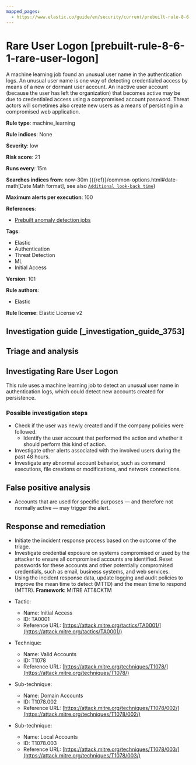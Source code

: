 ```yaml
---
mapped_pages:
  - https://www.elastic.co/guide/en/security/current/prebuilt-rule-8-6-1-rare-user-logon.html
---
```


# Rare User Logon [prebuilt-rule-8-6-1-rare-user-logon]

A machine learning job found an unusual user name in the authentication logs. An unusual user name is one way of detecting credentialed access by means of a new or dormant user account. An inactive user account (because the user has left the organization) that becomes active may be due to credentialed access using a compromised account password. Threat actors will sometimes also create new users as a means of persisting in a compromised web application.

**Rule type**: machine_learning

**Rule indices**: None

**Severity**: low

**Risk score**: 21

**Runs every**: 15m

**Searches indices from**: now-30m ({{ref}}/common-options.html#date-math[Date Math format], see also [`Additional look-back time`](docs-content://solutions/security/detect-and-alert/create-detection-rule.md#rule-schedule))

**Maximum alerts per execution**: 100

**References**:

* [Prebuilt anomaly detection jobs](docs-content://reference/security/prebuilt-anomaly-detection-jobs.md)

**Tags**:

* Elastic
* Authentication
* Threat Detection
* ML
* Initial Access

**Version**: 101

**Rule authors**:

* Elastic

**Rule license**: Elastic License v2

## Investigation guide [_investigation_guide_3753]

## Triage and analysis

## Investigating Rare User Logon

This rule uses a machine learning job to detect an unusual user name in authentication logs, which could detect new accounts created for persistence.

### Possible investigation steps

- Check if the user was newly created and if the company policies were followed.
  - Identify the user account that performed the action and whether it should perform this kind of action.
- Investigate other alerts associated with the involved users during the past 48 hours.
- Investigate any abnormal account behavior, such as command executions, file creations or modifications, and network connections.

## False positive analysis

- Accounts that are used for specific purposes — and therefore not normally active — may trigger the alert.

## Response and remediation

- Initiate the incident response process based on the outcome of the triage.
- Investigate credential exposure on systems compromised or used by the attacker to ensure all compromised accounts are identified. Reset passwords for these accounts and other potentially compromised credentials, such as email, business systems, and web services.
- Using the incident response data, update logging and audit policies to improve the mean time to detect (MTTD) and the mean time to respond (MTTR).
**Framework**: MITRE ATT&CKTM

* Tactic:

    * Name: Initial Access
    * ID: TA0001
    * Reference URL: [https://attack.mitre.org/tactics/TA0001/](https://attack.mitre.org/tactics/TA0001/)

* Technique:

    * Name: Valid Accounts
    * ID: T1078
    * Reference URL: [https://attack.mitre.org/techniques/T1078/](https://attack.mitre.org/techniques/T1078/)

* Sub-technique:

    * Name: Domain Accounts
    * ID: T1078.002
    * Reference URL: [https://attack.mitre.org/techniques/T1078/002/](https://attack.mitre.org/techniques/T1078/002/)

* Sub-technique:

    * Name: Local Accounts
    * ID: T1078.003
    * Reference URL: [https://attack.mitre.org/techniques/T1078/003/](https://attack.mitre.org/techniques/T1078/003/)



